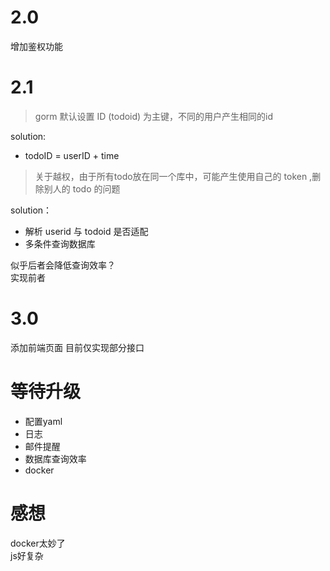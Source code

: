 # 2.0
增加鉴权功能

# 2.1
> gorm 默认设置 ID (todoid) 为主键，不同的用户产生相同的id

solution: 
- todoID = userID + time

> 关于越权，由于所有todo放在同一个库中，可能产生使用自己的 token ,删除别人的 todo 
> 的问题

solution：
- 解析 userid 与 todoid 是否适配
- 多条件查询数据库

似乎后者会降低查询效率？   
实现前者

# 3.0
添加前端页面 目前仅实现部分接口


# 等待升级

- 配置yaml
- 日志
- 邮件提醒
- 数据库查询效率
- docker

# 感想
docker太妙了  
js好复杂